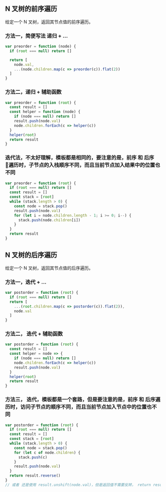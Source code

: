 <h2 id="1">N 叉树的前序遍历</h2>

给定一个 N 叉树，返回其节点值的前序遍历。

### 方法一，简便写法 递归 + ...

```javascript
var preorder = function (node) {
  if (root === null) return []

  return [
    node.val,
    ...(node.children.map(c => preorder(c)).flat(2))
  ]
}
```

### 方法二，递归 + 辅助函数

```javascript
var preorder = function (root) {
  const result = []
  const helper = function (node) {
    if (node === null) return []
    result.push(node.val)
    node.children.forEach(c => helper(c))
  }
  helper(root)
  return result
}
```

### 迭代法，不太好理解，模板都是相同的，要注意的是，前序 和 后序 遍历时，子节点的入栈顺序不同，而且当前节点加入结果中的位置也不同

```javascript
var preorder = function (root) {
  if (root === null) return []
  const result = []
  const stack = [root]
  while (stack.length > 0) {
    const node = stack.pop()
    result.push(node.val)
    for (let i = node.children.length - 1; i >= 0; i--) {
      stack.push(node.children[i])
    }
  }
  return result
}
```


<h2 id="2">N 叉树的后序遍历</h2>

给定一个 N 叉树，返回其节点值的后序遍历。

### 方法一，迭代 + ...

```javascript
var postorder = function (root) {
  if (root === null) return []
  return [
    ...(root.children.map(c => postorder(c)).flat(2)),
    node.val
  ]
}
```

### 方法二， 迭代 + 辅助函数

```javascript
var postorder = function (root) {
  const result = []
  const helper = node => {
    if (node === null) return []
    node.children.forEach(c => helper(c))
    result.push(node.val)
  }
  helper(root)
  return result
}
```

### 方法三， 迭代，模板都是一个套路，但是要注意的是，前序 和 后序遍历时，访问子节点的顺序不同，而且当前节点加入节点中的位置也不同

```javascript
var postorder = function (root) {
  if (root === null) return []
  const result = []
  const stack = [root]
  while (stack.length > 0) {
    const node = stack.pop()
    for (let c of node.children) {
      stack.push(c)
    }
    result.push(node.val)
  }
  return result.reverse()
}
// 或者 还是使用 result.unshift(node.val)，但是返回值不需要反转， return result
```
